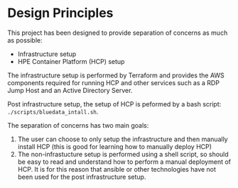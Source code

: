 Design Principles
=================

This project has been designed to provide separation of concerns as much as possible:

- Infrastructure setup
- HPE Container Platform (HCP) setup

The infrastructure setup is performed by Terraform and provides the AWS components required for running HCP and other services such as a RDP Jump Host and an Active Directory Server.

Post infrastructure setup, the setup of HCP is peformed by a bash script: `./scripts/bluedata_intall.sh`.  

The separation of concerns has two main goals:

1. The user can choose to only setup the infrastructure and then manually install HCP (this is good for learning how to manually deploy HCP)
2. The non-infrastucture setup is performed using a shell script, so should be easy to read and understand how to perform a manual deployment of HCP.  It is for this reason that ansible or other technologies have not been used for the post infrastructure setup.

